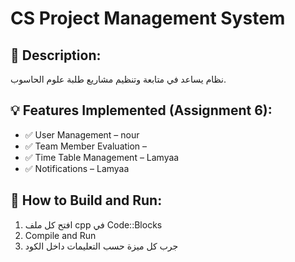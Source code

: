 # CS Project Management System

## 📌 Description:
نظام يساعد في متابعة وتنظيم مشاريع طلبة علوم الحاسوب.

## 💡 Features Implemented (Assignment 6):
- ✅ User Management – nour
- ✅ Team Member Evaluation – 
- ✅ Time Table Management – Lamyaa
- ✅ Notifications – Lamyaa

## 🚀 How to Build and Run:
1. افتح كل ملف cpp في Code::Blocks
2. Compile and Run
3. جرب كل ميزة حسب التعليمات داخل الكود
